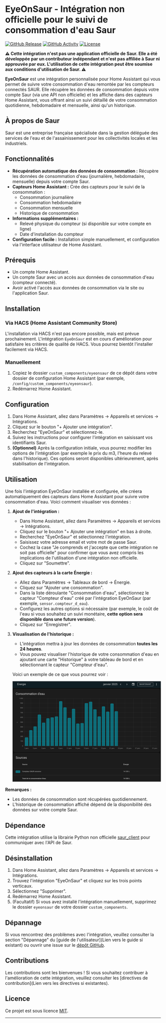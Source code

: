 # EyeOnSaur - Intégration non officielle pour le suivi de consommation d'eau Saur

[![GitHub Release][releases-shield]][releases]
[![GitHub Activity][commits-shield]][commits]
[![License][license-shield]](LICENSE)

**⚠️ Cette intégration n'est pas une application officielle de Saur. Elle a été développée par un contributeur indépendant et n'est pas affiliée à Saur ni approuvée par eux. L'utilisation de cette intégration peut être soumise aux conditions d'utilisation de Saur. ⚠️**

**EyeOnSaur** est une intégration personnalisée pour Home Assistant qui vous permet de suivre votre consommation d'eau remontée par les compteurs connectés SAUR. Elle récupère les données de consommation depuis votre compte Saur (via une API non officielle) et les affiche dans des capteurs Home Assistant, vous offrant ainsi un suivi détaillé de votre consommation quotidienne, hebdomadaire et mensuelle, ainsi qu'un historique.

## À propos de Saur

Saur est une entreprise française spécialisée dans la gestion déléguée des services de l'eau et de l'assainissement pour les collectivités locales et les industriels.

## Fonctionnalités

*   **Récupération automatique des données de consommation :** Récupère les données de consommation d'eau (journalière, hebdomadaire, mensuelle) depuis votre compte Saur.
*   **Capteurs Home Assistant :** Crée des capteurs pour le suivi de la consommation :
    *   Consommation journalière
    *   Consommation hebdomadaire
    *   Consommation mensuelle
    *   Historique de consommation
*   **Informations supplémentaires :**
    *   Relevé physique du compteur (si disponible sur votre compte en ligne)
    *   Date d'installation du compteur
*   **Configuration facile :** Installation simple manuellement, et configuration via l'interface utilisateur de Home Assistant.

## Prérequis

*   Un compte Home Assistant.
*   Un compte Saur avec un accès aux données de consommation d'eau (compteur connecté).
*   Avoir activé l'accès aux données de consommation via le site ou l'application Saur.

## Installation

### Via HACS (Home Assistant Community Store)

L'installation via HACS n'est pas encore possible, mais est prévue prochainement. L'intégration `EyeOnSaur` est en cours d'amélioration pour satisfaire les critères de qualité de HACS. Vous pourrez bientôt l'installer facilement via HACS.

### Manuellement

1. Copiez le dossier `custom_components/eyeonsaur` de ce dépôt dans votre dossier de configuration Home Assistant (par exemple, `/config/custom_components/eyeonsaur`).
2. Redémarrez Home Assistant.

## Configuration

1. Dans Home Assistant, allez dans Paramètres -> Appareils et services -> Intégrations.
2. Cliquez sur le bouton "+ Ajouter une intégration".
3. Recherchez "EyeOnSaur" et sélectionnez-le.
4. Suivez les instructions pour configurer l'intégration en saisissant vos identifiants Saur.
5. **(Optionnel)** Après la configuration initiale, vous pourrez modifier les options de l'intégration (par exemple le prix du m3, l'heure du relevé dans l'historique). Ces options seront disponibles ultérieurement, après stabilisation de l'intégration.

## Utilisation

Une fois l'intégration EyeOnSaur installée et configurée, elle créera automatiquement des capteurs dans Home Assistant pour suivre votre consommation d'eau. Voici comment visualiser vos données :

1. **Ajout de l'intégration :**
    *   Dans Home Assistant, allez dans Paramètres -> Appareils et services -> Intégrations.
    *   Cliquez sur le bouton "+ Ajouter une intégration" en bas à droite.
    *   Recherchez "EyeOnSaur" et sélectionnez l'intégration.
    *   Saisissez votre adresse email et votre mot de passe Saur.
    *   Cochez la case "Je comprends et j'accepte que cette intégration ne soit pas officielle" pour confirmer que vous avez compris les implications de l'utilisation d'une intégration non officielle.
    *   Cliquez sur "Soumettre".

2. **Ajout des capteurs à la carte Énergie :**
    *   Allez dans Paramètres -> Tableaux de bord -> Énergie.
    *   Cliquez sur "Ajouter une consommation".
    *   Dans la liste déroulante "Consommation d'eau", sélectionnez le capteur "Compteur d'eau" créé par l'intégration EyeOnSaur (par exemple, `sensor.compteur_d_eau`).
    *   Configurez les autres options si nécessaire (par exemple, le coût de l'eau si vous souhaitez un suivi monétaire, **cette option sera disponible dans une future version**).
    *   Cliquez sur "Enregistrer".

3. **Visualisation de l'historique :**
    *   L'intégration mettra à jour les données de consommation **toutes les 24 heures**.
    *   Vous pouvez visualiser l'historique de votre consommation d'eau en ajoutant une carte "Historique" à votre tableau de bord et en sélectionnant le capteur "Compteur d'eau".

    Voici un exemple de ce que vous pourrez voir :

    ![Historique de consommation d'eau](https://github.com/cekage/eyeonsaur-ha/blob/main/images/hsitorique_fictive.png?raw=true)

**Remarques :**

*   Les données de consommation sont récupérées quotidiennement.
*   L'historique de consommation affiché dépend de la disponibilité des données sur votre compte Saur.

## Dépendance

Cette intégration utilise la librairie Python non officielle [saur_client](https://github.com/cekage/Saur_fr_client) pour communiquer avec l'API de Saur.

## Désinstallation

1. Dans Home Assistant, allez dans Paramètres -> Appareils et services -> Intégrations.
2. Trouvez l'intégration "EyeOnSaur" et cliquez sur les trois points verticaux.
3. Sélectionnez "Supprimer".
4. Redémarrez Home Assistant.
5. (Facultatif) Si vous avez installé l'intégration manuellement, supprimez le dossier `eyeonsaur` de votre dossier `custom_components`.

## Dépannage

Si vous rencontrez des problèmes avec l'intégration, veuillez consulter la section "Dépannage" du [guide de l'utilisateur](Lien vers le guide si existant) ou ouvrir une issue sur le [dépôt GitHub](https://github.com/cekage/eyeonsaur-ha/issues).

## Contributions

Les contributions sont les bienvenues ! Si vous souhaitez contribuer à l'amélioration de cette intégration, veuillez consulter les [directives de contribution](Lien vers les directives si existantes).

## Licence

Ce projet est sous licence [MIT](LICENSE).

---
<!-- Badges -->
[commits-shield]: https://img.shields.io/github/commit-activity/w/cekage/eyeonsaur-ha.svg
[commits]: https://github.com/cekage/eyeonsaur-ha/commits/master
[license-shield]: https://img.shields.io/github/license/cekage/eyeonsaur-ha.svg
[releases-shield]: https://img.shields.io/github/release/cekage/eyeonsaur-ha.svg
[releases]: https://github.com/cekage/eyeonsaur-ha/releases